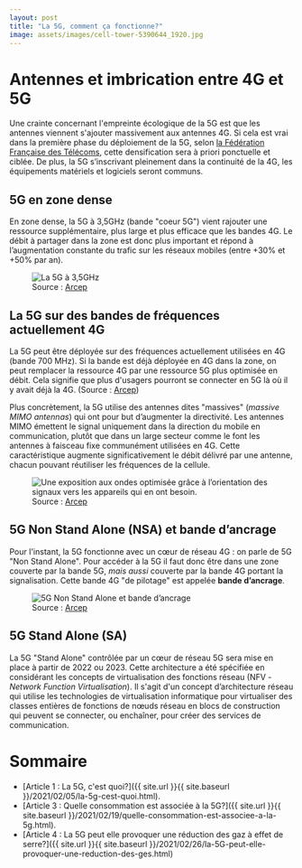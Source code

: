 ```yaml
---
layout: post
title: "La 5G, comment ça fonctionne?"
image: assets/images/cell-tower-5390644_1920.jpg
---
```


# Antennes et imbrication entre 4G et 5G
Une crainte concernant l'empreinte écologique de la 5G est que les antennes viennent s'ajouter massivement aux antennes 4G. Si cela est vrai dans la première phase du déploiement de la 5G, selon [la Fédération Française des Télécoms](https://www.fftelecoms.org/app/uploads/2020/10/CSF-5G-et-environnement-FINAL-22-septembre-2020.pdf#page=5), cette densification sera à priori ponctuelle et ciblée. De plus, la 5G s’inscrivant pleinement dans la continuité de la 4G, les équipements matériels et logiciels seront communs.

## 5G en zone dense
En zone dense, la 5G à 3,5GHz (bande "coeur 5G") vient rajouter une ressource supplémentaire, plus large et plus efficace que les bandes 4G. Le débit à partager dans la zone est donc plus important et répond à l’augmentation constante du trafic sur les réseaux mobiles (entre +30% et +50% par an).

<figure class="align-center">
  <img src="{{ site.url }}{{ site.baseurl }}/assets/images/5G_3-5GHz.png" alt="La 5G à 3,5GHz">
  <figcaption>Source : <a href="https://www.arcep.fr/fileadmin/cru-1614035751/user_upload/grands_dossiers/5G/aspects-techniques-5G-imbrication-entre-4G-et-5G.pdf#page=4">Arcep</a></figcaption>
</figure>

## La 5G sur des bandes de fréquences actuellement 4G
La 5G peut être déployée sur des fréquences actuellement utilisées en 4G (bande 700 MHz). Si la bande est déjà déployée en 4G dans la zone, on peut remplacer la ressource 4G par une ressource 5G plus optimisée en débit. Cela signifie que plus d'usagers pourront se connecter en 5G là où il y avait déjà la 4G. (Source : [Arcep](https://www.arcep.fr/fileadmin/cru-1614035751/user_upload/grands_dossiers/5G/aspects-techniques-5G-imbrication-entre-4G-et-5G.pdf#page=5))

Plus concrètement, la 5G utilise des antennes dites "massives" (*massive MIMO antennas*) qui ont pour but d’augmenter la directivité. Les antennes MIMO émettent le signal uniquement dans la direction du mobile en communication, plutôt que dans un large secteur comme le font les antennes à faisceau fixe communément utilisées en 4G. Cette caractéristique  augmente significativement le débit délivré par une antenne, chacun pouvant réutiliser les fréquences de la cellule. 

<figure class="align-center">
  <img src="{{ site.url }}{{ site.baseurl }}/assets/images/antenne_active.png" alt="Une exposition aux ondes optimisée grâce à l’orientation des signaux vers les appareils qui en ont besoin.">
  <figcaption>Source : <a href="https://www.economie.gouv.fr/files/files/PDF/2020/Brochure_5G_WEB.PDF#page=5">Arcep</a></figcaption>
</figure>


## 5G Non Stand Alone (NSA) et bande d’ancrage
Pour l'instant, la 5G fonctionne avec un cœur de réseau 4G : on parle de 5G "Non Stand Alone". Pour accéder à la 5G il faut donc être dans une zone couverte par la bande 5G, *mais aussi* couverte par la bande 4G portant la signalisation. Cette bande 4G "de pilotage" est appelée **bande d’ancrage**.

<figure class="align-center">
  <img src="{{ site.url }}{{ site.baseurl }}/assets/images/5G_bande_dancrage.png" alt="5G Non Stand Alone et bande d’ancrage">
  <figcaption>Source : <a href="https://www.arcep.fr/fileadmin/cru-1614035751/user_upload/grands_dossiers/5G/aspects-techniques-5G-imbrication-entre-4G-et-5G.pdf#page=7">Arcep</a></figcaption>
</figure>

## 5G Stand Alone (SA)
La 5G "Stand Alone" contrôlée par un cœur de réseau 5G sera mise en place à partir de 2022 ou 2023. Cette architecture a été spécifiée en considérant les concepts de virtualisation des fonctions réseau  (NFV - *Network Function Virtualisation*). Il s'agit d'un concept d’architecture réseau qui utilise les technologies de virtualisation informatique pour virtualiser des classes entières de fonctions de nœuds réseau en blocs de construction qui peuvent se connecter, ou enchaîner, pour créer des services de communication.

# Sommaire
- [Article 1 : La 5G, c'est quoi?]({{ site.url }}{{ site.baseurl }}/2021/02/05/la-5g-cest-quoi.html). 
- [Article 3 : Quelle consommation est associée à la 5G?]({{ site.url }}{{ site.baseurl }}/2021/02/19/quelle-consommation-est-associee-a-la-5g.html).
- [Article 4 : La 5G peut elle provoquer une réduction des gaz à effet de serre?]({{ site.url }}{{ site.baseurl }}/2021/02/26/la-5G-peut-elle-provoquer-une-reduction-des-ges.html)